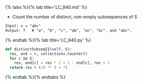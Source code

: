 {% tabs %}{% tab title='LC_940.md' %}

* Count the number of distinct, non-empty subsequences of S

```txt
Input: s = "abc"
Output: 7   # "a", "b", "c", "ab", "ac", "bc", and "abc".
```

{% endtab %}{% tab title='LC_940.py' %}

```py
def distinctSubseqII(self, S):
  res, end = 0, collections.Counter()
  for c in S:
    res, end[c] = res * 2 + 1 - end[c], res + 1
  return res % (10 ** 9 + 7)
```

{% endtab %}{% endtabs %}
